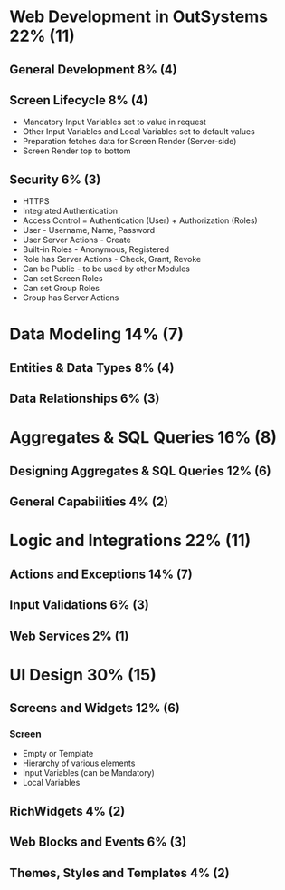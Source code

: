 # Web Development in OutSystems 22% (11)
## General Development 8% (4)
## Screen Lifecycle 8% (4)
- Mandatory Input Variables set to value in request
- Other Input Variables and Local Variables set to default values
- Preparation fetches data for Screen Render (Server-side)
- Screen Render top to bottom
## Security 6% (3)
- HTTPS
- Integrated Authentication
- Access Control = Authentication (User) + Authorization (Roles)
- User - Username, Name, Password
- User Server Actions - Create
- Built-in Roles - Anonymous, Registered
- Role has Server Actions - Check, Grant, Revoke
- Can be Public - to be used by other Modules
- Can set Screen Roles
- Can set Group Roles
- Group has Server Actions
# Data Modeling 14% (7)
## Entities & Data Types 8% (4)
## Data Relationships 6% (3)
# Aggregates & SQL Queries 16% (8)
## Designing Aggregates & SQL Queries 12% (6)
## General Capabilities 4% (2)
# Logic and Integrations 22% (11)
## Actions and Exceptions 14% (7)
## Input Validations 6% (3)
## Web Services 2% (1)
# UI Design 30% (15)
## Screens and Widgets 12% (6)
### Screen
- Empty or Template
- Hierarchy of various elements
- Input Variables (can be Mandatory)
- Local Variables
## RichWidgets 4% (2)
## Web Blocks and Events 6% (3)
## Themes, Styles and Templates 4% (2)
